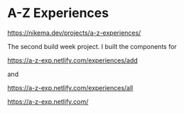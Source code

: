 # A-Z Experiences
https://nikema.dev/projects/a-z-experiences/

The second build week project. I built the components for 

https://a-z-exp.netlify.com/experiences/add 

and 

https://a-z-exp.netlify.com/experiences/all

https://a-z-exp.netlify.com/
